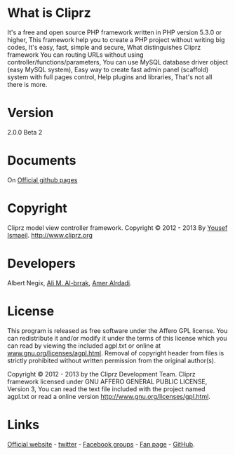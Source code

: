 What is Cliprz
==============

It's a free and open source PHP framework written in PHP version 5.3.0 or higher,
This framework help you to create a PHP project without writing big codes, It's easy,
fast, simple and secure, What distinguishes Cliprz framework You can routing URLs without using controller/functions/parameters,
You can use MySQL database driver object (easy MySQL system), Easy way to create fast admin panel (scaffold) system with full pages control,
Help plugins and libraries, That's not all there is more. 

Version
=======
2.0.0 Beta 2

Documents
=========
On [Official github pages](http://cliprz.github.io/cliprz/ "Cliprz Official github pages")

Copyright
=========
Cliprz model view controller framework.
Copyright &copy; 2012 - 2013 By [Yousef Ismaeil](https://wwww.github.com/Cliprz/ "@Cliprz").
http://www.cliprz.org

Developers
==========

Albert Negix,
[Ali M. Al-brrak](https://github.com/alaa13212 "Ali M. Al-brrak on Github"),
[Amer Alrdadi](https://github.com/ameralrdadi "Amer Alrdadi on Github").

License
=======

This program is released as free software under the Affero GPL license.
You can redistribute it and/or modify it under the terms of this license which you can read by viewing the included agpl.txt or online at www.gnu.org/licenses/agpl.html.
Removal of copyright header from files is strictly prohibited without written permission from the original author(s).

Copyright &copy; 2012 - 2013 by the Cliprz Development Team.
Cliprz framework licensed under GNU AFFERO GENERAL PUBLIC LICENSE, Version 3,
You can read the text file included with the project named agpl.txt or read a online version http://www.gnu.org/licenses/gpl.html.

Links
=====

[Official website](http://cliprz.org "Cliprz Official website") -
[twitter](http://twitter.com/cliprz "Cliprz on twitter") -
[Facebook groups](http://www.facebook.com/groups/cliprz.org "Cliprz on Facebook groups") -
[Fan page](http://www.facebook.com/CliprzFramework "Cliprz Fan page") -
[GitHub](http://github.com/Cliprz/MVC/ "Cliprz GitHub").
